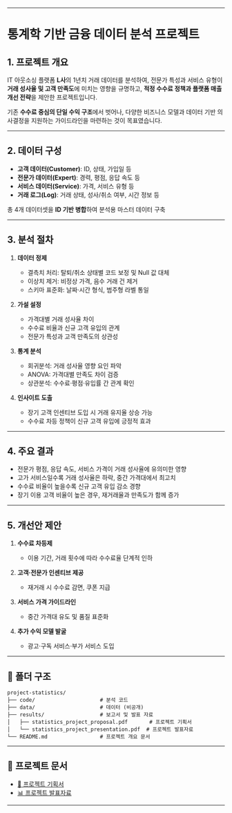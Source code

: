 
---

# 통계학 기반 금융 데이터 분석 프로젝트

## 1. 프로젝트 개요

IT 아웃소싱 플랫폼 **L사**의 1년치 거래 데이터를 분석하여,
전문가 특성과 서비스 유형이 **거래 성사율 및 고객 만족도**에 미치는 영향을 규명하고,
**적정 수수료 정책과 플랫폼 매출 개선 전략**을 제안한 프로젝트입니다.

기존 **수수료 중심의 단일 수익 구조**에서 벗어나,
다양한 비즈니스 모델과 데이터 기반 의사결정을 지원하는 가이드라인을 마련하는 것이 목표였습니다.

---

## 2. 데이터 구성

* **고객 데이터(Customer)**: ID, 상태, 가입일 등
* **전문가 데이터(Expert)**: 경력, 평점, 응답 속도 등
* **서비스 데이터(Service)**: 가격, 서비스 유형 등
* **거래 로그(Log)**: 거래 상태, 성사/취소 여부, 시간 정보 등

총 4개 데이터셋을 **ID 기반 병합**하여 분석용 마스터 데이터 구축

---

## 3. 분석 절차

1. **데이터 정제**

   * 결측치 처리: 탈퇴/취소 상태별 코드 보정 및 Null 값 대체
   * 이상치 제거: 비정상 가격, 음수 거래 건 제거
   * 스키마 표준화: 날짜·시간 형식, 범주형 라벨 통일
2. **가설 설정**

   * 가격대별 거래 성사율 차이
   * 수수료 비율과 신규 고객 유입의 관계
   * 전문가 특성과 고객 만족도의 상관성
3. **통계 분석**

   * 회귀분석: 거래 성사율 영향 요인 파악
   * ANOVA: 가격대별 만족도 차이 검증
   * 상관분석: 수수료·평점·유입률 간 관계 확인
4. **인사이트 도출**

   * 장기 고객 인센티브 도입 시 거래 유지율 상승 가능
   * 수수료 차등 정책이 신규 고객 유입에 긍정적 효과

---

## 4. 주요 결과

* 전문가 평점, 응답 속도, 서비스 가격이 거래 성사율에 유의미한 영향
* 고가 서비스일수록 거래 성사율은 하락, 중간 가격대에서 최고치
* 수수료 비율이 높을수록 신규 고객 유입 감소 경향
* 장기 이용 고객 비율이 높은 경우, 재거래율과 만족도가 함께 증가

---

## 5. 개선안 제안

1. **수수료 차등제**

   * 이용 기간, 거래 횟수에 따라 수수료율 단계적 인하
2. **고객·전문가 인센티브 제공**

   * 재거래 시 수수료 감면, 쿠폰 지급
3. **서비스 가격 가이드라인**

   * 중간 가격대 유도 및 품질 표준화
4. **추가 수익 모델 발굴**

   * 광고·구독 서비스·부가 서비스 도입

---

## 📂 폴더 구조

```
project-statistics/
├── code/                     # 분석 코드
├── data/                     # 데이터 (비공개)
├── results/                  # 보고서 및 발표 자료
│   ├── statistics_project_proposal.pdf       # 프로젝트 기획서
│   └── statistics_project_presentation.pdf  # 프로젝트 발표자료
└── README.md                 # 프로젝트 개요 문서
```

---

## 📎 프로젝트 문서

* [📄 프로젝트 기획서](results/statistics_project_proposal.pdf)
* [📊 프로젝트 발표자료](results/statistics_project_presentation.pdf)

---
